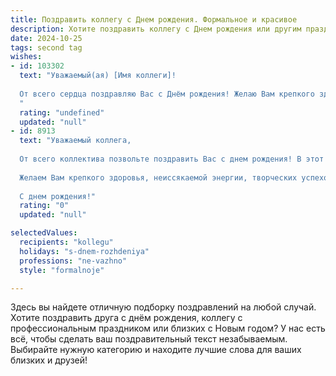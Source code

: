 ```yaml
---
title: Поздравить коллегу c Днем рождения. Формальное и красивое
description: Хотите поздравить коллегу c Днем рождения или другим праздником? Наш ИИ создаст незабываемое поздравление, а вы обязательно выделитесь среди других.  
date: 2024-10-25
tags: second tag
wishes:
- id: 103302
  text: "Уважаемый(ая) [Имя коллеги]!
  
  От всего сердца поздравляю Вас с Днём рождения! Желаю Вам крепкого здоровья, благополучия, успехов во всех начинаниях и неизменного оптимизма. Пусть этот день будет наполнен радостью, приятными сюрпризами и теплом окружающих.  Счастья Вам и всего самого наилучшего!
  "
  rating: "undefined"
  updated: "null"
- id: 8913
  text: "Уважаемый коллега,
  
  От всего коллектива позвольте поздравить Вас с днем рождения! В этот замечательный день мы хотим выразить Вам свою признательность и уважение за Ваш профессионализм, преданность делу и вклад в наше общее дело.
  
  Желаем Вам крепкого здоровья, неиссякаемой энергии, творческих успехов и благополучия во всех сферах жизни. Пусть каждый новый день приносит Вам радость и удовлетворение. Оставайтесь таким же ответственным, целеустремленным и вдохновляющим примером для нас.
  
  С днем рождения!"
  rating: "0"
  updated: "null"

selectedValues:
  recipients: "kollegu"
  holidays: "s-dnem-rozhdeniya"
  professions: "ne-vazhno"
  style: "formalnoje"

---
```


Здесь вы найдете отличную подборку поздравлений на любой случай. 
Хотите поздравить друга с днём рождения, коллегу с профессиональным праздником или близких с Новым годом? У нас есть всё, чтобы сделать ваш поздравительный текст незабываемым. Выбирайте нужную категорию и находите лучшие слова для ваших близких и друзей!
